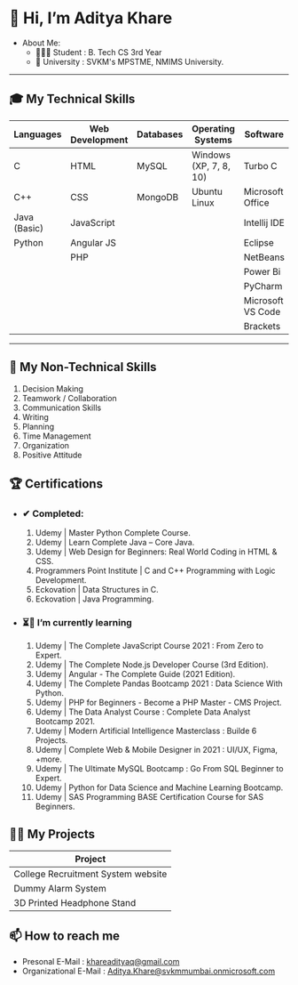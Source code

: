 👋 Hi, I’m Aditya Khare
=============
- About Me: 
  - 👨🏻‍🎓 Student : B. Tech CS 3rd Year 
  - :school: University :  SVKM's MPSTME, NMIMS University.
  
- - - -

🎓 My Technical Skills
---------------
   |  Languages    | Web Development | Databases     | Operating Systems       | Software 
   | ------------- | -------------   | ------------- | -------------           | -------------
   | C             | HTML            | MySQL         | Windows (XP, 7, 8, 10)  | Turbo C  
   | C++           | CSS             | MongoDB       | Ubuntu Linux            | Microsoft Office  
   | Java (Basic)  | JavaScript      |               |                         | Intellij IDE 
   | Python        | Angular JS      |               |                         | Eclipse  
   |               | PHP             |               |                         | NetBeans   
   |               |                 |               |                         | Power Bi  
   |               |                 |               |                         | PyCharm  
   |               |                 |               |                         | Microsoft VS Code 
   |               |                 |               |                         | Brackets
    
- - - -
:trident: My Non-Technical Skills
---------------
  1. Decision Making
  2. Teamwork / Collaboration
  3. Communication Skills
  4. Writing
  5. Planning
  6. Time Management
  7. Organization
  8. Positive Attitude


:trophy: Certifications
---------------
- ### ✔ Completed: ###
    1. Udemy | Master Python Complete Course.
    2. Udemy | Learn Complete Java – Core Java.
    3. Udemy | Web Design for Beginners: Real World Coding in HTML & CSS.
    4. Programmers Point Institute | C and C++ Programming with Logic Development.
    5. Eckovation | Data Structures in C.
    6. Eckovation | Java Programming.

- ### ⏳🌱 I’m currently learning ###
    01. Udemy | The Complete JavaScript Course 2021 : From Zero to Expert.
    02. Udemy | The Complete Node.js Developer Course (3rd Edition).
    03. Udemy | Angular - The Complete Guide (2021 Edition).
    04. Udemy | The Complete Pandas Bootcamp 2021 : Data Science With Python.
    05. Udemy | PHP for Beginners - Become a PHP Master - CMS Project.
    06. Udemy | The Data Analyst Course : Complete Data Analyst Bootcamp 2021.
    07. Udemy | Modern Artificial Intelligence Masterclass : Builde 6 Projects.
    08. Udemy | Complete Web & Mobile Designer in 2021 : UI/UX, Figma, +more.
    09. Udemy | The Ultimate MySQL Bootcamp : Go From SQL Beginner to Expert.
    10. Udemy | Python for Data Science and Machine Learning Bootcamp.
    11. Udemy | SAS Programming BASE Certification Course for SAS Beginners.


👨‍💻 My Projects
---------------

| Project                             | 
| -------------                       | 
| College Recruitment System website  | 
| Dummy Alarm System                  | 
| 3D Printed Headphone Stand          | 


📫 How to reach me
---------------
  - Presonal E-Mail : khareadityaq@gmail.com
  - Organizational E-Mail : Aditya.Khare@svkmmumbai.onmicrosoft.com
